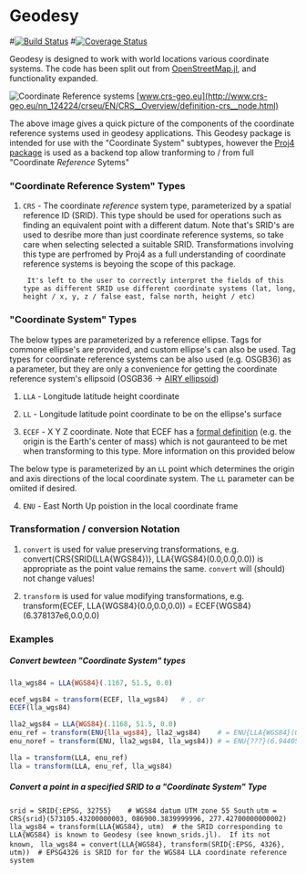 # Geodesy

#[![Build Status](https://travis-ci.org/JuliaGeo/Geodesy.jl.svg?branch=master)](https://travis-ci.org/JuliaGeo/Geodesy.jl)
#[![Coverage Status](http://img.shields.io/coveralls/JuliaGeo/Geodesy.jl.svg)](https://coveralls.io/r/JuliaGeo/Geodesy.jl)

Geodesy is designed to work with world locations various coordinate systems. The code has been split out from [OpenStreetMap.jl](https://github.com/tedsteiner/OpenStreetMap.jl), and functionality expanded.

![Coordinate Reference systems](http://www.crs-geo.eu/SharedDocs/Bilder/CRS/schema-crs-datum-cs,property=default.gif)
[www.crs-geo.eu](http://www.crs-geo.eu/nn_124224/crseu/EN/CRS__Overview/definition-crs__node.html)

The above image gives a quick picture of the components of the coordinate reference systems used in geodesy applications.  This Geodesy package is intended for use with the "Coordinate System" subtypes, however the [Proj4 package](https://github.com/FugroRoames/Proj4.jl) is used as a backend top allow tranforming to / from full "Coordinate _Reference_ Sytems" 

### "Coordinate Reference System" Types

1. `CRS` - The coordinate _reference_ system type, parameterized by a spatial reference ID (SRID).  This type should be used for operations such as finding an equivalent point with a different datum.  Note   that's SRID's are used to desribe more than just coordinate reference systems, so take care when selecting selected a suitable SRID.  Transformations involving this type are perfromed by Proj4 as a full understanding of coordinate reference systems is beyoing the scope of this package.

		It's left to the user to correctly interpret the fields of this type as different SRID use different coordinate systems (lat, long, height / x, y, z / false east, false north, height / etc)


### "Coordinate System" Types

The below types are parameterized by a reference ellipse. Tags for commone ellipse's are provided, and custom ellipse's can also be used. Tag types for coordinate reference systems can be also used (e.g. OSGB36) as a parameter, but they are only a convenience for getting the coordinate reference system's ellipsoid (OSGB36 -> [AIRY ellipsoid](https://en.wikipedia.org/wiki/Ordnance_Survey_National_Grid#General))

1. `LLA`   - Longitude latitude height coordinate

2. `LL`    - Longitude latitude point coordinate to be on the ellipse's surface

3. `ECEF`  - X Y Z coordinate.  Note that ECEF has a [formal definition](https://en.wikipedia.org/wiki/ECEF) (e.g. the origin is the Earth's center of mass) which is not gauranteed to be met when transforming to this type.  More information on this provided below


The below type is parameterized by an `LL` point which determines the origin and axis directions of the local coordinate system.  The `LL` parameter can be omiited if desired.

4. `ENU`   - East North Up poistion in the local coordinate frame


### Transformation / conversion Notation

1. `convert` is used for value preserving transformations, e.g. convert(CRS{SRID(LLA{WGS84})}, LLA{WGS84}(0.0,0.0,0.0)) is appropriate as the point value remains the same.  `convert` will (should) not change values!

1. `transform` is used for value modifying transformations, e.g. transform(ECEF, LLA{WGS84}(0.0,0.0,0.0)) = ECEF{WGS84}(6.378137e6,0.0,0.0)


### Examples

##### Convert bewteen "Coordinate System" types

```julia
lla_wgs84 = LLA{WGS84}(.1167, 51.5, 0.0)

ecef_wgs84 = transform(ECEF, lla_wgs84)   # , or
ECEF(lla_wgs84)

lla2_wgs84 = LLA{WGS84}(.1168, 51.5, 0.0)
enu_ref = transform(ENU{lla_wgs84}, lla2_wgs84)    # = ENU{LLA{WGS84}(0.1167,51.5,0.0)}(6.944051663969915,4.742430141962267e-6,-3.772299267203877e-6)
enu_noref = transform(ENU, lla2_wgs84, lla_wgs84)) # = ENU{???}(6.944051663969915,4.742430141962267e-6,-3.772299267203877e-6)

lla = transform(LLA, enu_ref)
lla = transform(LLA, enu_ref, lla_wgs84)
```



##### Convert a point in a specified SRID to a "Coordinate System" Type

`srid = SRID{:EPSG, 32755}    # WGS84 datum UTM zone 55 South`
`utm = CRS{srid}(573105.43200000003, 086900.3839999996, 277.42700000000002)`
`lla_wgs84 = transform(LLA{WGS84}, utm)  # the SRID corresponding to LLA{WGS84} is known to Geodesy (see known_srids.jl).  If its not known, `
`lla_wgs84 = convert(LLA{WGS84}, transform(SRID{:EPSG, 4326}, utm))  # EPSG4326 is SRID for for the WGS84 LLA coordinate reference system`



